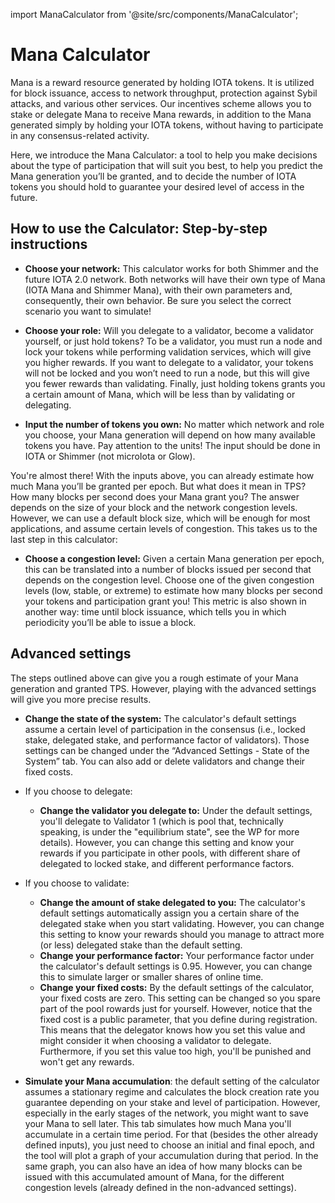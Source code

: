 import ManaCalculator from '@site/src/components/ManaCalculator';

# Mana Calculator 

Mana is a reward resource generated by holding IOTA tokens. It is utilized for block issuance, access to network throughput, protection against Sybil attacks, and various other services. Our incentives scheme allows you to stake or delegate Mana to receive Mana rewards, in addition to the Mana generated simply by holding your IOTA tokens, without having to participate in any consensus-related activity.

Here, we introduce the Mana Calculator: a tool to help you make decisions about the type of participation that will suit you best, to help you predict the Mana generation you’ll be granted, and to decide the number of IOTA tokens you should hold to guarantee your desired level of access in the future.

## How to use the Calculator: Step-by-step instructions

- **Choose your network:** This calculator works for both Shimmer and the future IOTA 2.0 network. Both networks will have their own type of Mana (IOTA Mana and Shimmer Mana), with their own parameters and, consequently, their own behavior. Be sure you select the correct scenario you want to simulate! 

- **Choose your role:** Will you delegate to a validator, become a validator yourself, or just hold tokens? To be a validator, you must run a node and lock your tokens while performing validation services, which will give you higher rewards. If you want to delegate to a validator, your tokens will not be locked and you won’t need to run a node, but this will give you fewer rewards than validating. Finally, just holding tokens grants you a certain amount of Mana, which will be less than by validating or delegating.

- **Input the number of tokens you own:** No matter which network and role you choose, your Mana generation will depend on how many available tokens you have. Pay attention to the units! The input should be done in IOTA or Shimmer (not microIota or Glow).

You're almost there! With the inputs above, you can already estimate how much Mana you’ll be granted per epoch. But what does it mean in TPS? How many blocks per second does your Mana grant you? The answer depends on the size of your block and the network congestion levels. However, we can use a default block size, which will be enough for most applications, and assume certain levels of congestion. This takes us to the last step in this calculator:

- **Choose a congestion level:** Given a certain Mana generation per epoch, this can be translated into a number of blocks issued per second that depends on the congestion level. Choose one of the given congestion levels (low, stable, or extreme) to estimate how many blocks per second your tokens and participation grant you! This metric is also shown in another way: time until block issuance, which tells you in which periodicity you’ll be able to issue a block.

<ManaCalculator/>


## Advanced settings

The steps outlined above can give you a rough estimate of your Mana generation and granted TPS. However, playing with the advanced settings will give you more precise results. 

- **Change the state of the system:** The calculator's default settings assume a certain level of participation in the consensus (i.e., locked stake, delegated stake, and performance factor of validators). Those settings can be changed under the “Advanced Settings - State of the System” tab. You can also add or delete validators and change their fixed costs. 

- If you choose to delegate:
   - **Change the validator you delegate to:** Under the default settings, you'll delegate to Validator 1 (which is  pool that, technically speaking, is under the "equilibrium state", see the WP for more details). However, you can change this setting and know your rewards if you participate in other pools, with different share of delegated to locked stake, and different performance factors.

- If you choose to validate:
   - **Change the amount of stake delegated to you:** The calculator's default settings automatically assign you a certain share of the delegated stake when you start validating. However, you can change this setting to know your rewards should you manage to attract more (or less) delegated stake than the default setting.
   - **Change your performance factor:** Your performance factor under the calculator's default settings is 0.95. However, you can change this to simulate larger or smaller shares of online time. 
   - **Change your fixed costs:** By the default settings of the calculator, your fixed costs are zero. This setting can be changed so you spare part of the pool rowards just for yourself. However, notice that the fixed cost is a public parameter, that you define during registration. This means that the delegator knows how you set this value and might consider it when choosing a validator to delegate. Furthermore, if you set this value too high, you'll be punished and won't get any rewards.

- **Simulate your Mana accumulation**: the default setting of the calculator assumes a stationary regime and calculates the block creation rate you guarantee depending on your stake and level of participation. However, especially in the early stages of the network, you might want to save your Mana to sell later. This tab simulates how much Mana you'll accumulate in a certain time period. For that (besides the other already defined inputs), you just need to choose an initial and final epoch, and the tool will plot a graph of your accumulation during that period. In the same graph, you can also have an idea of how many blocks can be issued with this accumulated amount of Mana, for the different congestion levels (already defined in the non-advanced settings).


